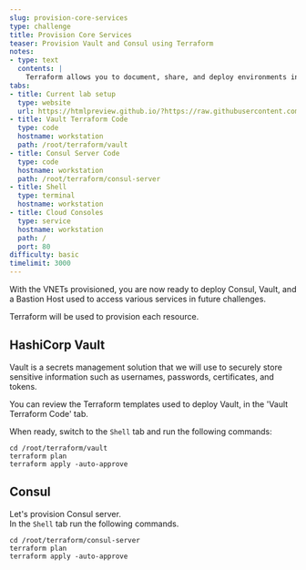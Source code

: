 ```yaml
---
slug: provision-core-services
type: challenge
title: Provision Core Services
teaser: Provision Vault and Consul using Terraform
notes:
- type: text
  contents: |
    Terraform allows you to document, share, and deploy environments in one workflow by using Infrastructure as Code!
tabs:
- title: Current lab setup
  type: website
  url: https://htmlpreview.github.io/?https://raw.githubusercontent.com/hashicorp/field-workshops-consul/master/instruqt-tracks/network-infrastructure-automation/assets/images/3.NIA-Workshop-Core_Svcs.html
- title: Vault Terraform Code
  type: code
  hostname: workstation
  path: /root/terraform/vault
- title: Consul Server Code
  type: code
  hostname: workstation
  path: /root/terraform/consul-server
- title: Shell
  type: terminal
  hostname: workstation
- title: Cloud Consoles
  type: service
  hostname: workstation
  path: /
  port: 80
difficulty: basic
timelimit: 3000
---
```

With the VNETs provisioned, you are now ready to deploy Consul, Vault, and a Bastion Host used to access various services in future challenges.

Terraform will be used to provision each resource.

## HashiCorp Vault
Vault is a secrets management solution that we will use to securely store sensitive information such as usernames, passwords, certificates, and tokens.

You can review the Terraform templates used to deploy Vault, in the 'Vault Terraform Code' tab.

When ready, switch to the `Shell` tab and run the following commands:
```
cd /root/terraform/vault
terraform plan
terraform apply -auto-approve
```

## Consul
Let's provision Consul server.<br>
In the `Shell` tab run the following commands.

 ```
 cd /root/terraform/consul-server
 terraform plan
 terraform apply -auto-approve

 ```
